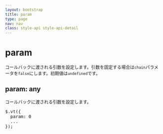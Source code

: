 ```yaml
---
layout: bootstrap
title: param
type: page
nav: nav
class: style-api style-api-detail
---
```


# param
コールバックに渡される引数を設定します。引数を固定する場合は`chain`パラメータを`false`にします。初期値は`undefined`です。

## param: any
コールバックに渡される引数を設定します。

<pre class="sh brush: js;">
$.vt({
  param: 0
  ...
});
</pre>
